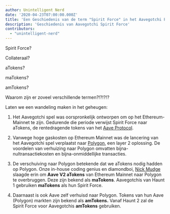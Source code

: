 ```yaml
---
author: Unintelligent Nerd
date: '2020-04-23T07:00:00.000Z'
title: 'Een Geschiedenis van de term "Spirit Force" in het Aavegotchi Project'
description: 'Geschiedenis van Aavegotchi Spirit Force'
contributors:
  - "unintelligent-nerd"
---
```


Spirit Force?

Collateraal?

aTokens?

maTokens?

amTokens?

Waarom zijn er zoveel verschillende termen?!?!?!?

Laten we een wandeling maken in het geheugen:

1. Het Aavegotchi spel was oorspronkelijk ontworpen om op het Ethereum-Mainnet te zijn. Gedurende die periode verwijst Spirit Force naar aTokens, de rentedragende tokens van het [Aave Protocol](https://aave.com).

2. Vanwege hoge gaskosten op Ethereum Mainnet was de lancering van het Aavegotchi spel verplaatst naar [Polygon](/glossary#polygon), een layer 2 oplossing. De voordelen van verhuizing naar Polygon omvatten bijna-nultransactiekosten en bijna-onmiddellijke transacties.

3. De verschuiving naar Polygon betekende dat we aTokens nodig hadden op Polygon. Onze in-house coding genius en diamondboi, [Nick Mudge](/team#nick-mudge) slaagde erin om **Aave V2 aTokens** van Ethereum Mainnet naar Polygon te overbruggen. Deze zijn bekend als **maTokens**. Aavegotchis van Haunt 1 gebruiken **maTokens** als hun Spirit Force.

4. Daarnaast is ook Aave zelf verhuisd naar Polygon. Tokens van hun Aave (Polygon) markten zijn bekend als **amTokens.** Vanaf Haunt 2 zal de Spirit Force voor Aavegotchis **amTokens** gebruiken.